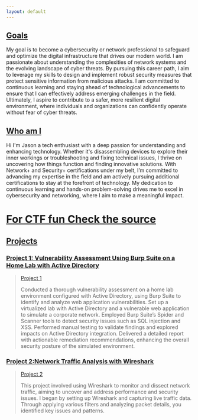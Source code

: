 ```yaml
---
layout: default
---
```




## <ins>Goals<ins>

My goal is to become a cybersecurity or network professional to safeguard and optimize the digital infrastructure that drives our modern world. I am passionate about understanding the complexities of network systems and the evolving landscape of cyber threats. By pursuing this career path, I aim to leverage my skills to design and implement robust security measures that protect sensitive information from malicious attacks. I am committed to continuous learning and staying ahead of technological advancements to ensure that I can effectively address emerging challenges in the field. Ultimately, I aspire to contribute to a safer, more resilient digital environment, where individuals and organizations can confidently operate without fear of cyber threats.

## <ins>Who am I<ins> 

Hi I'm Jason a tech enthusiast with a deep passion for understanding and enhancing technology. Whether it's disassembling devices to explore their inner workings or troubleshooting and fixing technical issues, I thrive on uncovering how things function and finding innovative solutions. With Network+ and Security+ certifications under my belt, I’m committed to advancing my expertise in the field and am actively pursuing additional certifications to stay at the forefront of technology. My dedication to continuous learning and hands-on problem-solving drives me to excel in cybersecurity and networking, where I aim to make a meaningful impact.

# <ins>For CTF fun Check the source <ins>
<!-- Okay so here we go on each page there will be a word commented out find them and visit the sub domain -->

## <ins>Projects<ins>
### <ins>Project 1: Vulnerability Assessment Using Burp Suite on a Home Lab with Active Directory<ins>  
>
>[Project 1](./Project1.html)
>
> Conducted a thorough vulnerability assessment on a home lab environment configured with Active Directory, using Burp Suite to identify and analyze web application vulnerabilities. Set up a virtualized lab with Active Directory and a vulnerable web application to simulate a corporate network. Employed Burp Suite’s Spider and Scanner tools to detect security issues such as SQL injection and XSS. Performed manual testing to validate findings and explored impacts on Active Directory integration. Delivered a detailed report with actionable remediation recommendations, enhancing the overall security posture of the simulated environment.


### <ins>Project 2:Network Traffic Analysis with Wireshark<ins>
>
>[Project 2](./Project2.html)
>
>This project involved using Wireshark to monitor and dissect network traffic, aiming to uncover and address performance and security issues. I began by setting up Wireshark and capturing live traffic data. Through applying various filters and analyzing packet details, you identified key issues and patterns.



>
>>
>>>
>>>>
>>>>>
>>>>>
